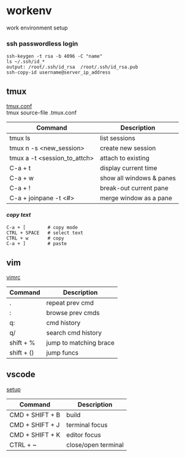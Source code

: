 # workenv
work environment setup

### ssh passwordless login 
    ssh-keygen -t rsa -b 4096 -C "name"  
    ls ~/.ssh/id_*  
    output: /root/.ssh/id_rsa  /root/.ssh/id_rsa.pub  
    ssh-copy-id username@server_ip_address  

## tmux  
[tmux.conf](tmux.conf)  
tmux source-file .tmux.conf  

  Command                       | Description
  ---------------------------   | -------------
  tmux ls                       | list sessions
  tmux n -s <new_session>       | create new session
  tmux a -t <session_to_attch>  | attach to existing
  C-a + t                       | display current time 
  C-a + w                       | show all windows & panes  
  C-a + !                       | break-out current pane  
  C-a + joinpane -t <#>         | merge window as a pane  
  
#### _copy text_  
    C-a + [        # copy mode 
    CTRL + SPACE   # select text  
    CTRL + w       # copy
    C-a + ]        # paste

## vim
[vimrc](vimrc)  

  Command                       | Description
  ---------------------------   | -------------
  .                             | repeat prev cmd  
  :                             | browse prev cmds  
  q:                            | cmd history  
  q/                            | search cmd history  
  shift + %                     | jump to matching brace
  shift + ()                    | jump funcs  
  
## vscode
[setup](vscode/setup.txt)  

  Command                       | Description
  ---------------------------   | -------------
  CMD + SHIFT + B               | build
  CMD + SHIFT + J               | terminal focus
  CMD + SHIFT + K               | editor focus
  CTRL + ~                      | close/open terminal  
  
<!--- this is a comment ---> 
<!--- &nbsp;&nbsp;&nbsp;&nbsp;&nbsp;&nbsp; # adds 6 space --->
